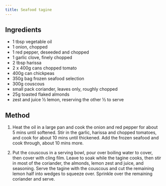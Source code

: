 ```yaml
---
title: Seafood tagine
---
```


## Ingredients

- 1 tbsp vegetable oil
- 1 onion, chopped
- 1 red pepper, deseeded and chopped
- 1 garlic clove, finely chopped
- 2 tbsp harissa
- 2 x 400g cans chopped tomato
- 400g can chickpeas
- 350g bag frozen seafood selection
- 300g couscous
- small pack coriander, leaves only, roughly chopped
- 25g toasted flaked almonds
- zest and juice ½ lemon, reserving the other ½ to serve

## Method

1.  Heat the oil in a large pan and cook the onion and red pepper for about 5
    mins until softened. Stir in the garlic, harissa and chopped tomatoes, and
    cook for about 10 mins until thickened. Add the frozen seafood and cook
    through, about 10 mins more.

1.  Put the couscous in a serving bowl, pour over boiling water to cover, then
    cover with cling film. Leave to soak while the tagine cooks, then stir in
    most of the coriander, the almonds, lemon zest and juice, and seasoning.
    Serve the tagine with the couscous and cut the remaining lemon half into
    wedges to squeeze over. Sprinkle over the remaining coriander and serve.
